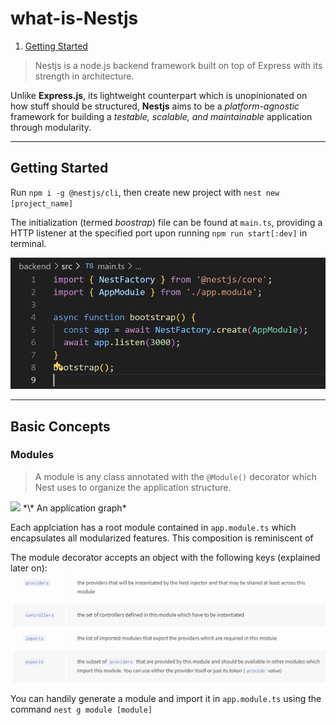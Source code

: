 # what-is-Nestjs
1. [Getting Started](#getting-started )

> Nestjs is a node.js backend framework built on top of Express with its strength in architecture.

Unlike **Express.js**, its lightweight counterpart which is unopinionated on how stuff should be structured, **Nestjs** aims to be a *platform-agnostic* framework for building a *testable, scalable, and maintainable* application through modularity.

---
## Getting Started
Run `npm i -g @nestjs/cli`, then create new project with `nest new [project_name]`

The initialization (termed *boostrap*) file can be found at `main.ts`, providing a HTTP listener at the specified port  upon running `npm run start[:dev]` in terminal.

![alt text](README_pics/main.png)

---
## Basic Concepts
### Modules
> A module is any class annotated with the `@Module()` decorator which Nest uses to organize the application structure.
<img src="https://docs.nestjs.com/assets/Modules_1.png">
*\* An application graph*

Each applciation has a root module contained in `app.module.ts` which encapsulates all modularized features. This composition is reminiscent of 

The module decorator accepts an object with the following keys (explained later on):
![alt text](README_pics/module.png)

You can handily generate a module and import it in `app.module.ts` using the command `nest g module [module]`